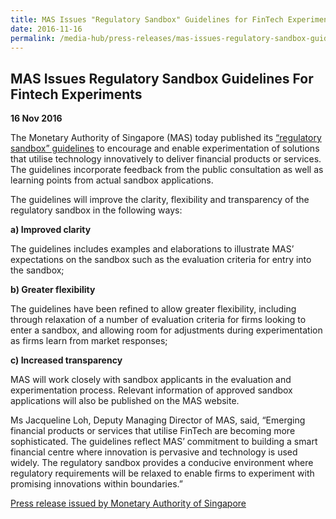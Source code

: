 ```yaml
---
title: MAS Issues "Regulatory Sandbox" Guidelines for FinTech Experiments
date: 2016-11-16
permalink: /media-hub/press-releases/mas-issues-regulatory-sandbox-guidelines-for-fintech-experiments
---
```

## MAS Issues Regulatory Sandbox Guidelines For Fintech Experiments

**16 Nov 2016**

The Monetary Authority of Singapore (MAS) today published its [“regulatory sandbox” guidelines](https://www.mas.gov.sg/-/media/MAS/Smart-Financial-Centre/Sandbox/FinTech-Regulatory-Sandbox-Guidelines-19Feb2018.pdf?la=en&hash=B1D36C055AA641F580058339009448CC19A014F7) to encourage and enable experimentation of solutions that utilise technology innovatively to deliver financial products or services. The guidelines incorporate feedback from the public consultation as well as learning points from actual sandbox applications.

The guidelines will improve the clarity, flexibility and transparency of the regulatory sandbox in the following ways:

**a) Improved clarity**

The guidelines includes examples and elaborations to illustrate MAS’ expectations on the sandbox such as the evaluation criteria for entry into the sandbox;  
   
**b) Greater flexibility**

The guidelines have been refined to allow greater flexibility, including through relaxation of a number of evaluation criteria for firms looking to enter a sandbox, and allowing room for adjustments during experimentation as firms learn from market responses;  

**c) Increased transparency**

MAS will work closely with sandbox applicants in the evaluation and experimentation process. Relevant information of approved sandbox applications will also be published on the MAS website.

Ms Jacqueline Loh, Deputy Managing Director of MAS, said, “Emerging financial products or services that utilise FinTech are becoming more sophisticated. The guidelines reflect MAS’ commitment to building a smart financial centre where innovation is pervasive and technology is used widely. The regulatory sandbox provides a conducive environment where regulatory requirements will be relaxed to enable firms to experiment with promising innovations within boundaries.”

[Press release issued by Monetary Authority of Singapore](https://www.mas.gov.sg/news/media-releases/2016/mas-issues-regulatory-sandbox-guidelines-for-fintech-experiments)